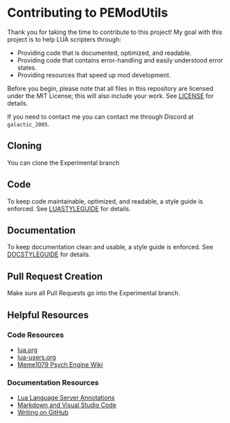 # Contributing to PEModUtils

Thank you for taking the time to contribute to this project! My goal with this project is to help LUA scripters through:

* Providing code that is documented, optimized, and readable.
* Providing code that contains error-handling and easily understood error states.
* Providing resources that speed up mod development.

Before you begin, please note that all files in this repository are licensed under the MIT License; this will also include your work. See [LICENSE](LICENSE) for details.

If you need to contact me you can contact me through Discord at `galactic_2005`.

## Cloning

You can clone the Experimental branch

## Code

To keep code maintainable, optimized, and readable, a style guide is enforced. See [LUASTYLEGUIDE](Contributing/LUASTYLEGUIDE.md) for details.

## Documentation

To keep documentation clean and usable, a style guide is enforced. See [DOCSTYLEGUIDE](Contributing/DOCSTYLEGUIDE.md) for details.

## Pull Request Creation

Make sure all Pull Requests go into the Experimental branch.

## Helpful Resources

### Code Resources

* [lua.org](https://www.lua.org/)
* [lua-users.org](http://lua-users.org/)
* [Meme1079 Psych Engine Wiki](https://github.com/Meme1079/PsychWiki/wiki)

### Documentation Resources

* [Lua Language Server Annotations](https://luals.github.io/wiki/annotations/)
* [Markdown and Visual Studio Code](https://code.visualstudio.com/docs/languages/markdown)
* [Writing on GitHub](https://docs.github.com/en/get-started/writing-on-github/getting-started-with-writing-and-formatting-on-github)
